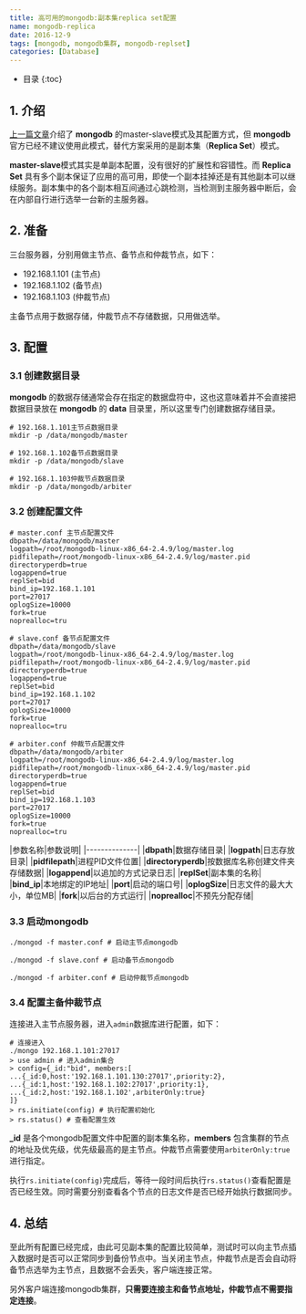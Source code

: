 ```yaml
---
title: 高可用的mongodb:副本集replica set配置
name: mongodb-replica
date: 2016-12-9
tags: [mongodb, mongodb集群, mongodb-replset]
categories: [Database]
---
```



* 目录
{:toc}


## 1. 介绍
[上一篇文章](https://vinny.cc/2016/12/mongodb-master-slave/)介绍了 **mongodb** 的master-slave模式及其配置方式，但 **mongodb** 官方已经不建议使用此模式，替代方案采用的是副本集（**Replica Set**）模式。

**master-slave**模式其实是单副本配置，没有很好的扩展性和容错性。而 **Replica Set** 具有多个副本保证了应用的高可用，即使一个副本挂掉还是有其他副本可以继续服务。副本集中的各个副本相互间通过心跳检测，当检测到主服务器中断后，会在内部自行进行选举一台新的主服务器。

## 2. 准备

三台服务器，分别用做主节点、备节点和仲裁节点，如下：

* 192.168.1.101 (主节点)
* 192.168.1.102 (备节点)
* 192.168.1.103 (仲裁节点)

主备节点用于数据存储，仲裁节点不存储数据，只用做选举。

## 3. 配置

### 3.1 创建数据目录

**mongodb** 的数据存储通常会存在指定的数据盘符中，这也这意味着并不会直接把数据目录放在 **mongodb** 的 **data** 目录里，所以这里专门创建数据存储目录。

```shell
# 192.168.1.101主节点数据目录
mkdir -p /data/mongodb/master

# 192.168.1.102备节点数据目录
mkdir -p /data/mongodb/slave

# 192.168.1.103仲裁节点数据目录
mkdir -p /data/mongodb/arbiter
```

### 3.2 创建配置文件

```
# master.conf 主节点配置文件
dbpath=/data/mongodb/master
logpath=/root/mongodb-linux-x86_64-2.4.9/log/master.log
pidfilepath=/root/mongodb-linux-x86_64-2.4.9/log/master.pid
directoryperdb=true
logappend=true
replSet=bid
bind_ip=192.168.1.101
port=27017
oplogSize=10000
fork=true
noprealloc=tru
```

```
# slave.conf 备节点配置文件
dbpath=/data/mongodb/slave
logpath=/root/mongodb-linux-x86_64-2.4.9/log/master.log
pidfilepath=/root/mongodb-linux-x86_64-2.4.9/log/master.pid
directoryperdb=true
logappend=true
replSet=bid
bind_ip=192.168.1.102
port=27017
oplogSize=10000
fork=true
noprealloc=tru
```

```
# arbiter.conf 仲裁节点配置文件
dbpath=/data/mongodb/arbiter
logpath=/root/mongodb-linux-x86_64-2.4.9/log/master.log
pidfilepath=/root/mongodb-linux-x86_64-2.4.9/log/master.pid
directoryperdb=true
logappend=true
replSet=bid
bind_ip=192.168.1.103
port=27017
oplogSize=10000
fork=true
noprealloc=tru
```


|参数名称|参数说明|
|--------------|
|**dbpath**|数据存储目录|
|**logpath**|日志存放目录|
|**pidfilepath**|进程PID文件位置|
|**directoryperdb**|按数据库名称创建文件夹存储数据|
|**logappend**|以追加的方式记录日志|
|**replSet**|副本集的名称|
|**bind_ip**|本地绑定的IP地址|
|**port**|启动的端口号|
|**oplogSize**|日志文件的最大大小，单位MB|
|**fork**|以后台的方式运行|
|**noprealloc**|不预先分配存储|

### 3.3 启动mongodb

```shell
./mongod -f master.conf # 启动主节点mongodb

./mongod -f slave.conf # 启动备节点mongodb

./mongod -f arbiter.conf # 启动仲裁节点mongodb
```

### 3.4 配置主备仲裁节点

连接进入主节点服务器，进入`admin`数据库进行配置，如下：

```shell
# 连接进入
./mongo 192.168.1.101:27017
> use admin # 进入admin集合
> config={_id:"bid", members:[
...{_id:0,host:'192.168.1.101.130:27017',priority:2},
...{_id:1,host:'192.168.1.102:27017',priority:1},
...{_id:2,host:'192.168.1.102',arbiterOnly:true}
]}
> rs.initiate(config) # 执行配置初始化
> rs.status() # 查看配置生效
```

**_id** 是各个mongodb配置文件中配置的副本集名称，**members** 包含集群的节点的地址及优先级，优先级最高的是主节点。仲裁节点需要使用`arbiterOnly:true`进行指定。

执行`rs.initiate(config)`完成后，等待一段时间后执行`rs.status()`查看配置是否已经生效。同时需要分别查看各个节点的日志文件是否已经开始执行数据同步。

## 4. 总结

至此所有配置已经完成，由此可见副本集的配置比较简单，测试时可以向主节点插入数据时是否可以正常同步到备份节点中。当关闭主节点，仲裁节点是否会自动将备节点选举为主节点，且数据不会丢失，客户端连接正常。

另外客户端连接mongodb集群，**只需要连接主和备节点地址，仲裁节点不需要指定连接**。